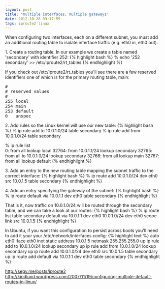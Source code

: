 ```yaml
---
layout: post
title: "multiple interfaces, multiple gateways"
date: 2012-10-28 03:17:55
tags: iproute2 linux
---
```


<p>
When configuring two interfaces, each on a different subnet, you must add an additional routing table to isolate interface traffic (e.g. eth0 in, eth0 out).
</p>

<p>
1. Create a routing table. In our example we create a table named 'secondary' with identifier 252:
{% highlight bash %}
% echo '252 secondary' &gt;&gt; /etc/iproute2/rt_tables
{% endhighlight %}
</p>

<p>
If you check out /etc/iproute2/rt_tables you'll see there are a few reserved identifiers one of which is for the primary routing table, main:
<pre>
#
# reserved values
#
255	local
254	main
253	default
0	unspec
</pre>
</p>

<p>
2. Add rules so the Linux kernel will use our new table:
{% highlight bash %}
% ip rule add to 10.0.1.0/24 table secondary
% ip rule add from 10.0.1.0/24 table secondary

% ip rule list  
0:	from all lookup local 
32764:	from 10.0.1.1/24 lookup secondary 
32765:	from all to 10.0.1.0/24 lookup secondary 
32766:	from all lookup main 
32767:	from all lookup default 
{% endhighlight %}
</p>

<p>
3. Add an entry to the new routing table mapping the subnet traffic to the correct interface:
{% highlight bash %}
% ip route add 10.0.1.0/24 dev eth0 src 10.0.1.5 table secondary
{% endhighlight %}
</p>

<p>
4. Add an entry specifying the gateway of the subnet:
{% highlight bash %}
% ip route default via 10.0.1.1 dev eth0 table secondary
{% endhighlight %}
</p>

<p>
That is it, now traffic on 10.0.1.0/24 will be routed through the secondary table, and we can take a look at our routes:
{% highlight bash %}
% ip route list table secondary
default via 10.0.1.1 dev eth0 
10.0.1.0/24 dev eth0  scope link  src 10.0.1.5
{% endhighlight %}
</p>

<p>
In Ubuntu, if you want this configuration to persist across boots you'll need to add it your your /etc/network/interfaces config:
{% highlight text %}
auto eth0
iface eth0 inet static
address 10.0.1.5
netmask 255.255.255.0
up ip rule add to 10.0.1.0/24 lookup secondary
up ip rule add from 10.0.1.0/24 lookup secondary
up ip route add 10.0.1.0/24 dev eth0 src 10.0.1.5 table secondary
up ip route add default via 10.0.1.1 dev eth0 table secondary
{% endhighlight %}
</p>

<p>
<a href="http://segv.me/posts/iproute2">http://segv.me/posts/iproute2</a>
<a href="http://kindlund.wordpress.com/2007/11/19/configuring-multiple-default-routes-in-linux/">http://kindlund.wordpress.com/2007/11/19/configuring-multiple-default-routes-in-linux/</a>

